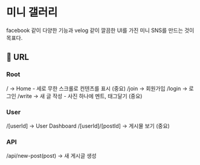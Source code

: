 # 미니 갤러리

facebook 같이 다양한 기능과 velog 같이 깔끔한 UI를 가진 미니 SNS를 만드는 것이 목표다.

## 🧷 URL

### Root

/ -> Home - 세로 무한 스크롤로 컨텐츠를 표시 (중요)
/join -> 회원가입
/login -> 로그인
/write -> 새 글 작성 - 사진 하나에 멘트, 태그달기 (중요)

### User

/[userId] -> User Dashboard
/[userId]/[postId] -> 게시물 보기 (중요)

### API

/api/new-post(post) -> 새 게시글 생성
